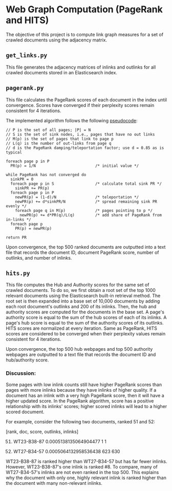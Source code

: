 # Web Graph Computation (PageRank and HITS)

The objective of this project is to compute link graph measures for a set of crawled documents using the adjacency matrix.

## `get_links.py`

This file generates the adjacency matrices of inlinks and outlinks for all crawled documents stored in an Elasticsearch index. 

## `pagerank.py`

This file calculates the PageRank scores of each document in the index until convergence. Scores have converged if their perplexity scores remain consistent for 4 iterations. 

The implemented algorithm follows the following [pseudocode](https://course.ccs.neu.edu/cs6200f13/proj1.html):

```
// P is the set of all pages; |P| = N
// S is the set of sink nodes, i.e., pages that have no out links
// M(p) is the set of pages that link to page p
// L(q) is the number of out-links from page q
// d is the PageRank damping/teleportation factor; use d = 0.85 as is typical

foreach page p in P
  PR(p) = 1/N                          /* initial value */

while PageRank has not converged do
  sinkPR = 0
  foreach page p in S                  /* calculate total sink PR */
    sinkPR += PR(p)
  foreach page p in P
    newPR(p) = (1-d)/N                 /* teleportation */
    newPR(p) += d*sinkPR/N             /* spread remaining sink PR evenly */
    foreach page q in M(p)             /* pages pointing to p */
      newPR(p) += d*PR(q)/L(q)         /* add share of PageRank from in-links */
  foreach page p
    PR(p) = newPR(p)

return PR
```

Upon convergence, the top 500 ranked documents are outputted into a text file that records the document ID, document PageRank score, number of outlinks, and number of inlinks. 

## `hits.py`

This file computes the Hub and Authority scores for the same set of crawled documents. To do so, we first obtain a root set of the top 1000 relevant documents using the Elasticsearch built-in retrieval method. The root set is then expanded 
into a base set of 10,000 documents by adding each root document's outlinks and 200 of its inlinks. Then, the hub and authority scores are computed for the documents in the base set. 
A page's authority score is equal to the sum of the hub scores of each of its inlinks. A page's hub score is equal to the sum of the authority scores of its outlinks. HITS scores are normalized at every iteration. Same as PageRank, HITS scores are considered to be converged when their perplexity values remain consistent for 4 iterations. 

Upon convergence, the top 500 hub webpages and top 500 authority webpages are outputted to a text file that records 
the document ID and hub/authority score. 


### Discussion: 

Some pages with low inlink counts still have higher PageRank scores than pages with more inlinks because they have inlinks of higher quality. If a document has an inlink with a very high PageRank score, then
it will have a higher updated score. In the PageRank algorithm, score has a positive relationship with its inlinks' scores; higher scored inlinks will lead to a higher scored document. 

For example, consider the following two documents, ranked 51 and 52: 

[rank,    doc,    score,   outlinks,  inlinks]

51. WT23-B38-87 0.0005138135064904477 1 1

52. WT27-B34-57 0.0005064132958536438 623 630

WT23-B38-87 is ranked higher than WT27-B34-57 but has far fewer inlinks. However, WT23-B38-87's one inlink is ranked #8. To compare, many of WT27-B34-57's inlinks are not even ranked in the top 500. This explains why the document with only one, highly relevant inlink is ranked higher than the document with many non-relevant inlinks.  
